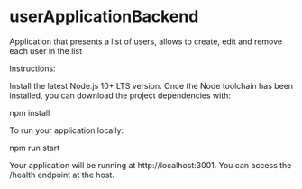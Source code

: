 # userApplicationBackend
Application that presents a list of users, allows to create, edit and remove each user in the list

Instructions: 

Install the latest Node.js 10+ LTS version.
Once the Node toolchain has been installed, you can download the project dependencies with:

npm install

To run your application locally:

npm run start

Your application will be running at http://localhost:3001. You can access the /health endpoint at the host.
